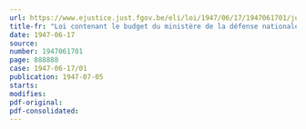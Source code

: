 ```yaml
---
url: https://www.ejustice.just.fgov.be/eli/loi/1947/06/17/1947061701/justel
title-fr: "Loi contenant le budget du ministère de la défense nationale pour l'exercice 1947"
date: 1947-06-17
source:
number: 1947061701
page: 888888
case: 1947-06-17/01
publication: 1947-07-05
starts:
modifies:
pdf-original:
pdf-consolidated:
---
```


